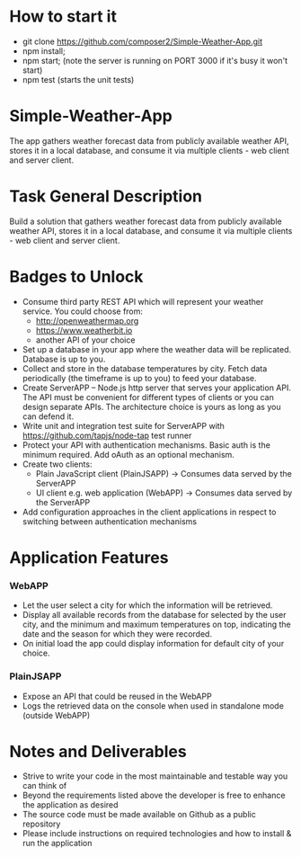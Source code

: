 # How to start it
* git clone https://github.com/composer2/Simple-Weather-App.git
* npm install;
* npm start; (note the server is running on PORT 3000 if it's busy it won't start)
* npm test (starts the unit tests)

# Simple-Weather-App
The app gathers weather forecast data from publicly available weather API, stores it in a local database, and consume it via multiple clients - web client and server client.

# Task General Description
Build a solution that gathers weather forecast data from publicly available weather API, stores it in a local database, and consume it via multiple clients - web client and server client.
# Badges to Unlock 
* Consume third party REST API which will represent your weather service. You could choose from:
    * http://openweathermap.org
    * https://www.weatherbit.io
    * another API of your choice
* Set up a database in your app where the weather data will be replicated. Database is up to you.
* Collect and store in the database temperatures by city. Fetch data periodically (the timeframe is up to you) to feed your database.
* Create ServerAPP – Node.js http server that serves your application API. The API must be convenient for different types of clients or you can design separate APIs. The architecture choice is yours as long as you can defend it.
* Write unit and integration test suite for ServerAPP with https://github.com/tapjs/node-tap test runner
* Protect your API with authentication mechanisms. Basic auth is the minimum required. Add oAuth as an optional mechanism.
* Create two clients:
    * Plain JavaScript client (PlainJSAPP) -> Consumes data served by the ServerAPP
    * UI client e.g. web application (WebAPP) -> Consumes data served by the ServerAPP
* Add configuration approaches in the client applications in respect to switching between authentication mechanisms

# Application Features
### WebAPP
* Let the user select a city for which the information will be retrieved.
* Display all available records from the database for selected by the user city, and the minimum and maximum temperatures on top, indicating the date and the season for which they were recorded.
* On initial load the app could display information for default city of your choice.

### PlainJSAPP
* Expose an API that could be reused in the WebAPP
* Logs the retrieved data on the console when used in standalone mode (outside WebAPP) 

# Notes and Deliverables
* Strive to write your code in the most maintainable and testable way you can think of
* Beyond the requirements listed above the developer is free to enhance the application as desired
* The source code must be made available on Github as a public repository
* Please include instructions on required technologies and how to install & run the application

